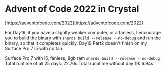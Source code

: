 # Advent of Code 2022 in Crystal

[https://adventofcode.com/2022](https://adventofcode.com/2022)

For Day19, if you have a slighlty weaker computer, or a fanless, I encourage you to build the binary with `shards build --release --no-debug` and run the binary, so that it completes quickly. Day19 Part2 doesn't finish on my Surface Pro 7 i5 with no fan.

Surface Pro 7 with i5, fanless, 8gb ram
`shards build --release --no-debug`
Total runtime of all 25 days: 22.76s
Total runatime without day 19: 6.94s